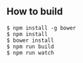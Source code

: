 ## How to build

    $ npm install -g bower
    $ npm install
    $ bower install
    $ npm run build
    $ npm run watch

